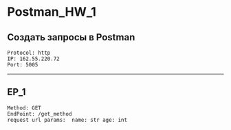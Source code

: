 # Postman_HW_1
## Создать запросы в Postman

`Protocol: http`  
`IP: 162.55.220.72`  
`Port: 5005`
________________

## EP_1
`Method: GET`                               
`EndPoint: /get_method`                                      
`request url params: 
 name: str
 age: int`
